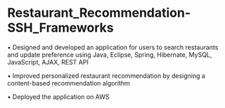 # Restaurant_Recommendation-SSH_Frameworks
•	Designed and developed an application for users to search restaurants and update preference using Java, Eclipse, Spring, Hibernate, MySQL, JavaScript, AJAX, REST API

•	Improved personalized restaurant recommendation by designing a content-based recommendation algorithm

•	Deployed the application on AWS 

